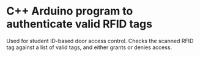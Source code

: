 # C++ Arduino program to authenticate valid RFID tags
Used for student ID-based door access control. Checks the scanned RFID tag against a list of valid tags, and either grants or denies access.
